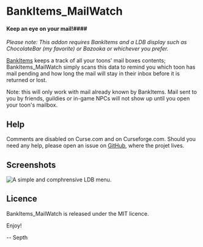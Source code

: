 # BankItems_MailWatch
#### Keep an eye on your mail!####

*Please note: This addon requires BankItems and a LDB display such as ChocolateBar (my favorite) or Bazooka or whichever you prefer.*

[BankItems](http://www.curse.com/addons/wow/bank-items "BankItems") keeps a track of all your toons' mail boxes contents; BankItems_MailWatch simply scans this data to remind you which toon has mail pending and how long the mail will stay in their inbox before it is returned or lost.

Note: this will only work with mail already known by BankItems. Mail sent to you by friends, guildies or in-game NPCs will not show up until you open your toon's mailbox.


## Help
Comments are disabled on Curse.com and on Curseforge.com. Should you need any help, please open an issue on [GitHub](https://github.com/Septh/WoW-BankItems_MailWatch "GitHub repository"), where the projet lives.


## Screenshots
![A simple and comphrensive LDB menu.](https://media-curse.cursecdn.com/attachments/thumbnails/167/428/190/130/a9ba99ce8c1f00a08007ebadb0b4b259.jpg)

## Licence
BankItems_MailWatch is released under the MIT licence.

Enjoy!

-- Septh
